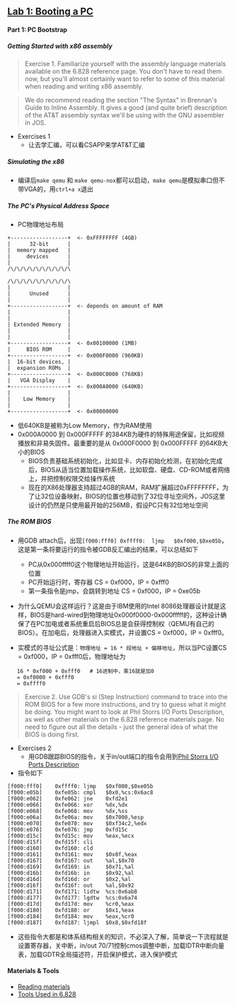 ## [Lab 1: Booting a PC](https://pdos.csail.mit.edu/6.828/2018/labs/lab1/)

#### Part 1: PC Bootstrap
##### Getting Started with x86 assembly
 
> Exercise 1. Familiarize yourself with the assembly language materials available on the 6.828 reference page. You don't have to read them now, but you'll almost certainly want to refer to some of this material when reading and writing x86 assembly.

> We do recommend reading the section "The Syntax" in Brennan's Guide to Inline Assembly. It gives a good (and quite brief) description of the AT&T assembly syntax we'll be using with the GNU assembler in JOS.

* Exercises 1
    * 让去学汇编，可以看CSAPP来学AT&T汇编

##### Simulating the x86
* 编译后`make qemu` 和 `make qemu-nox`都可以启动，`make qemu`是模拟串口但不带VGA的，用`ctrl+a x`退出

##### The PC's Physical Address Space
* PC物理地址布局
```
+------------------+  <- 0xFFFFFFFF (4GB)
|      32-bit      |
|  memory mapped   |
|     devices      |
|                  |
/\/\/\/\/\/\/\/\/\/\

/\/\/\/\/\/\/\/\/\/\
|                  |
|      Unused      |
|                  |
+------------------+  <- depends on amount of RAM
|                  |
|                  |
| Extended Memory  |
|                  |
|                  |
+------------------+  <- 0x00100000 (1MB)
|     BIOS ROM     |
+------------------+  <- 0x000F0000 (960KB)
|  16-bit devices, |
|  expansion ROMs  |
+------------------+  <- 0x000C0000 (768KB)
|   VGA Display    |
+------------------+  <- 0x000A0000 (640KB)
|                  |
|    Low Memory    |
|                  |
+------------------+  <- 0x00000000
```
* 低640KB是被称为Low Memory，作为RAM使用
* 0x000A0000 到 0x000FFFFF 的384KB为硬件的特殊用途保留，比如视频播放和非易失固件。最重要的是从 0x000F0000 到 0x000FFFFF 的64KB大小的BIOS
    * BIOS负责基础系统初始化，比如显卡、内存初始化检测，在初始化完成后，BIOS从适当位置加载操作系统，比如软盘、硬盘、CD-ROM或者网络上，并把控制权限交给操作系统
    * 现在的X86处理器支持超过4GB的RAM，RAM扩展超过0xFFFFFFFF，为了让32位设备映射，BIOS的位置也移动到了32位寻址空间外，JOS这里设计的仍然是只使用最开始的256MB，假设PC只有32位地址空间

##### The ROM BIOS
* 用GDB attach后，出现`[f000:fff0] 0xffff0:	ljmp   $0xf000,$0xe05b`，这是第一条将要运行的指令被GDB反汇编出的结果，可以总结如下
    * PC从0x000ffff0这个物理地址开始运行，这是64KB的BIOS的非常上面的位置
    * PC开始运行时，寄存器 CS = 0xf000，IP = 0xfff0
    * 第一条指令是jmp，会跳转到地址 CS = 0xf000，IP = 0xe05b

* 为什么QEMU会这样运行？这是由于IBM使用的Intel 8086处理器设计就是这样，BIOS是hard-wired到物理地址0x000f0000-0x000fffff的，这种设计确保了在PC加电或者系统重启后BIOS总是会获得控制权（QEMU有自己的BIOS）。在加电后，处理器进入实模式，并设置CS = 0xf000，IP = 0xfff0。

* 实模式的寻址公式是：`物理地址 = 16 * 段地址 + 偏移地址`，所以当PC设置CS = 0xf000，IP = 0xfff0后，物理地址为
```
   16 * 0xf000 + 0xfff0   # 16进制中，乘16就是加0
   = 0xf0000 + 0xfff0
   = 0xffff0 
```    


> Exercise 2. Use GDB's si (Step Instruction) command to trace into the ROM BIOS for a few more instructions, and try to guess what it might be doing. You might want to look at Phil Storrs I/O Ports Description, as well as other materials on the 6.828 reference materials page. No need to figure out all the details - just the general idea of what the BIOS is doing first.

* Exercises 2
    * 用GDB跟踪BIOS的指令，关于in/out端口的指令会用到[Phil Storrs I/O Ports Description](http://web.archive.org/web/20040404164813/members.iweb.net.au/~pstorr/pcbook/book2/book2.htm)
* 指令如下
``` x86asm
[f000:fff0]    0xffff0: ljmp   $0xf000,$0xe05b
[f000:e05b]    0xfe05b: cmpl   $0x0,%cs:0x6ac8
[f000:e062]    0xfe062: jne    0xfd2e1
[f000:e066]    0xfe066: xor    %dx,%dx
[f000:e068]    0xfe068: mov    %dx,%ss
[f000:e06a]    0xfe06a: mov    $0x7000,%esp
[f000:e070]    0xfe070: mov    $0xf34c2,%edx
[f000:e076]    0xfe076: jmp    0xfd15c
[f000:d15c]    0xfd15c: mov    %eax,%ecx
[f000:d15f]    0xfd15f: cli
[f000:d160]    0xfd160: cld
[f000:d161]    0xfd161: mov    $0x8f,%eax
[f000:d167]    0xfd167: out    %al,$0x70
[f000:d169]    0xfd169: in     $0x71,%al
[f000:d16b]    0xfd16b: in     $0x92,%al
[f000:d16d]    0xfd16d: or     $0x2,%al
[f000:d16f]    0xfd16f: out    %al,$0x92
[f000:d171]    0xfd171: lidtw  %cs:0x6ab8
[f000:d177]    0xfd177: lgdtw  %cs:0x6a74
[f000:d17d]    0xfd17d: mov    %cr0,%eax
[f000:d180]    0xfd180: or     $0x1,%eax
[f000:d184]    0xfd184: mov    %eax,%cr0
[f000:d187]    0xfd187: ljmpl  $0x8,$0xfd18f
```
* 这些指令大都是和体系结构相关的知识，不必深入了解，简单说一下流程就是设置寄存器，关中断，in/out 70/71控制cmos调整中断，加载IDTR中断向量表，加载GDTR全局描述符，开启保护模式，进入保护模式

#### Materials & Tools
* [Reading materials](https://pdos.csail.mit.edu/6.828/2018/reference.html)
* [Tools Used in 6.828](https://pdos.csail.mit.edu/6.828/2018/tools.html)